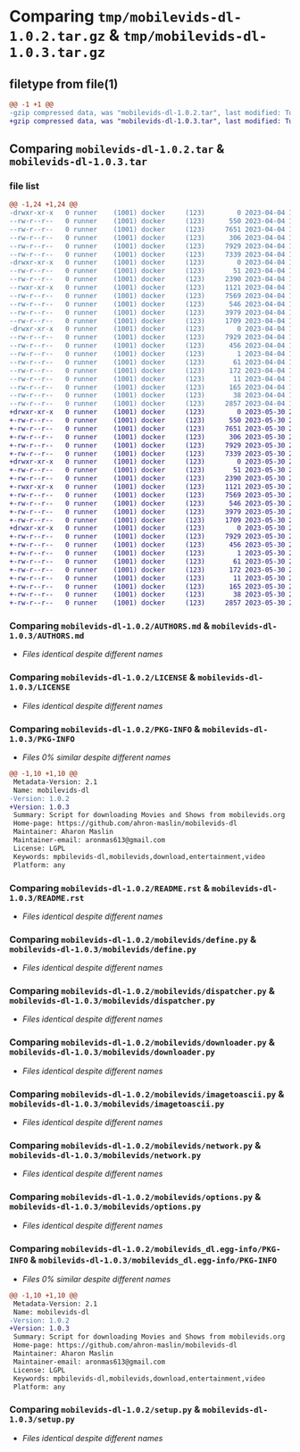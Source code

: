 # Comparing `tmp/mobilevids-dl-1.0.2.tar.gz` & `tmp/mobilevids-dl-1.0.3.tar.gz`

## filetype from file(1)

```diff
@@ -1 +1 @@
-gzip compressed data, was "mobilevids-dl-1.0.2.tar", last modified: Tue Apr  4 13:48:50 2023, max compression
+gzip compressed data, was "mobilevids-dl-1.0.3.tar", last modified: Tue May 30 21:21:30 2023, max compression
```

## Comparing `mobilevids-dl-1.0.2.tar` & `mobilevids-dl-1.0.3.tar`

### file list

```diff
@@ -1,24 +1,24 @@
-drwxr-xr-x   0 runner    (1001) docker     (123)        0 2023-04-04 13:48:50.305006 mobilevids-dl-1.0.2/
--rw-r--r--   0 runner    (1001) docker     (123)      550 2023-04-04 13:48:39.000000 mobilevids-dl-1.0.2/AUTHORS.md
--rw-r--r--   0 runner    (1001) docker     (123)     7651 2023-04-04 13:48:39.000000 mobilevids-dl-1.0.2/LICENSE
--rw-r--r--   0 runner    (1001) docker     (123)      306 2023-04-04 13:48:39.000000 mobilevids-dl-1.0.2/MANIFEST.in
--rw-r--r--   0 runner    (1001) docker     (123)     7929 2023-04-04 13:48:50.305006 mobilevids-dl-1.0.2/PKG-INFO
--rw-r--r--   0 runner    (1001) docker     (123)     7339 2023-04-04 13:48:39.000000 mobilevids-dl-1.0.2/README.rst
-drwxr-xr-x   0 runner    (1001) docker     (123)        0 2023-04-04 13:48:50.301006 mobilevids-dl-1.0.2/mobilevids/
--rw-r--r--   0 runner    (1001) docker     (123)       51 2023-04-04 13:48:39.000000 mobilevids-dl-1.0.2/mobilevids/__init__.py
--rw-r--r--   0 runner    (1001) docker     (123)     2390 2023-04-04 13:48:39.000000 mobilevids-dl-1.0.2/mobilevids/define.py
--rwxr-xr-x   0 runner    (1001) docker     (123)     1121 2023-04-04 13:48:39.000000 mobilevids-dl-1.0.2/mobilevids/dispatcher.py
--rw-r--r--   0 runner    (1001) docker     (123)     7569 2023-04-04 13:48:39.000000 mobilevids-dl-1.0.2/mobilevids/downloader.py
--rw-r--r--   0 runner    (1001) docker     (123)      546 2023-04-04 13:48:39.000000 mobilevids-dl-1.0.2/mobilevids/imagetoascii.py
--rw-r--r--   0 runner    (1001) docker     (123)     3979 2023-04-04 13:48:39.000000 mobilevids-dl-1.0.2/mobilevids/network.py
--rw-r--r--   0 runner    (1001) docker     (123)     1709 2023-04-04 13:48:39.000000 mobilevids-dl-1.0.2/mobilevids/options.py
-drwxr-xr-x   0 runner    (1001) docker     (123)        0 2023-04-04 13:48:50.305006 mobilevids-dl-1.0.2/mobilevids_dl.egg-info/
--rw-r--r--   0 runner    (1001) docker     (123)     7929 2023-04-04 13:48:50.000000 mobilevids-dl-1.0.2/mobilevids_dl.egg-info/PKG-INFO
--rw-r--r--   0 runner    (1001) docker     (123)      456 2023-04-04 13:48:50.000000 mobilevids-dl-1.0.2/mobilevids_dl.egg-info/SOURCES.txt
--rw-r--r--   0 runner    (1001) docker     (123)        1 2023-04-04 13:48:50.000000 mobilevids-dl-1.0.2/mobilevids_dl.egg-info/dependency_links.txt
--rw-r--r--   0 runner    (1001) docker     (123)       61 2023-04-04 13:48:50.000000 mobilevids-dl-1.0.2/mobilevids_dl.egg-info/entry_points.txt
--rw-r--r--   0 runner    (1001) docker     (123)      172 2023-04-04 13:48:50.000000 mobilevids-dl-1.0.2/mobilevids_dl.egg-info/requires.txt
--rw-r--r--   0 runner    (1001) docker     (123)       11 2023-04-04 13:48:50.000000 mobilevids-dl-1.0.2/mobilevids_dl.egg-info/top_level.txt
--rw-r--r--   0 runner    (1001) docker     (123)      165 2023-04-04 13:48:39.000000 mobilevids-dl-1.0.2/requirements.txt
--rw-r--r--   0 runner    (1001) docker     (123)       38 2023-04-04 13:48:50.305006 mobilevids-dl-1.0.2/setup.cfg
--rw-r--r--   0 runner    (1001) docker     (123)     2857 2023-04-04 13:48:39.000000 mobilevids-dl-1.0.2/setup.py
+drwxr-xr-x   0 runner    (1001) docker     (123)        0 2023-05-30 21:21:30.175266 mobilevids-dl-1.0.3/
+-rw-r--r--   0 runner    (1001) docker     (123)      550 2023-05-30 21:21:13.000000 mobilevids-dl-1.0.3/AUTHORS.md
+-rw-r--r--   0 runner    (1001) docker     (123)     7651 2023-05-30 21:21:13.000000 mobilevids-dl-1.0.3/LICENSE
+-rw-r--r--   0 runner    (1001) docker     (123)      306 2023-05-30 21:21:13.000000 mobilevids-dl-1.0.3/MANIFEST.in
+-rw-r--r--   0 runner    (1001) docker     (123)     7929 2023-05-30 21:21:30.171265 mobilevids-dl-1.0.3/PKG-INFO
+-rw-r--r--   0 runner    (1001) docker     (123)     7339 2023-05-30 21:21:13.000000 mobilevids-dl-1.0.3/README.rst
+drwxr-xr-x   0 runner    (1001) docker     (123)        0 2023-05-30 21:21:30.171265 mobilevids-dl-1.0.3/mobilevids/
+-rw-r--r--   0 runner    (1001) docker     (123)       51 2023-05-30 21:21:13.000000 mobilevids-dl-1.0.3/mobilevids/__init__.py
+-rw-r--r--   0 runner    (1001) docker     (123)     2390 2023-05-30 21:21:13.000000 mobilevids-dl-1.0.3/mobilevids/define.py
+-rwxr-xr-x   0 runner    (1001) docker     (123)     1121 2023-05-30 21:21:13.000000 mobilevids-dl-1.0.3/mobilevids/dispatcher.py
+-rw-r--r--   0 runner    (1001) docker     (123)     7569 2023-05-30 21:21:13.000000 mobilevids-dl-1.0.3/mobilevids/downloader.py
+-rw-r--r--   0 runner    (1001) docker     (123)      546 2023-05-30 21:21:13.000000 mobilevids-dl-1.0.3/mobilevids/imagetoascii.py
+-rw-r--r--   0 runner    (1001) docker     (123)     3979 2023-05-30 21:21:13.000000 mobilevids-dl-1.0.3/mobilevids/network.py
+-rw-r--r--   0 runner    (1001) docker     (123)     1709 2023-05-30 21:21:13.000000 mobilevids-dl-1.0.3/mobilevids/options.py
+drwxr-xr-x   0 runner    (1001) docker     (123)        0 2023-05-30 21:21:30.171265 mobilevids-dl-1.0.3/mobilevids_dl.egg-info/
+-rw-r--r--   0 runner    (1001) docker     (123)     7929 2023-05-30 21:21:30.000000 mobilevids-dl-1.0.3/mobilevids_dl.egg-info/PKG-INFO
+-rw-r--r--   0 runner    (1001) docker     (123)      456 2023-05-30 21:21:30.000000 mobilevids-dl-1.0.3/mobilevids_dl.egg-info/SOURCES.txt
+-rw-r--r--   0 runner    (1001) docker     (123)        1 2023-05-30 21:21:30.000000 mobilevids-dl-1.0.3/mobilevids_dl.egg-info/dependency_links.txt
+-rw-r--r--   0 runner    (1001) docker     (123)       61 2023-05-30 21:21:30.000000 mobilevids-dl-1.0.3/mobilevids_dl.egg-info/entry_points.txt
+-rw-r--r--   0 runner    (1001) docker     (123)      172 2023-05-30 21:21:30.000000 mobilevids-dl-1.0.3/mobilevids_dl.egg-info/requires.txt
+-rw-r--r--   0 runner    (1001) docker     (123)       11 2023-05-30 21:21:30.000000 mobilevids-dl-1.0.3/mobilevids_dl.egg-info/top_level.txt
+-rw-r--r--   0 runner    (1001) docker     (123)      165 2023-05-30 21:21:13.000000 mobilevids-dl-1.0.3/requirements.txt
+-rw-r--r--   0 runner    (1001) docker     (123)       38 2023-05-30 21:21:30.175266 mobilevids-dl-1.0.3/setup.cfg
+-rw-r--r--   0 runner    (1001) docker     (123)     2857 2023-05-30 21:21:13.000000 mobilevids-dl-1.0.3/setup.py
```

### Comparing `mobilevids-dl-1.0.2/AUTHORS.md` & `mobilevids-dl-1.0.3/AUTHORS.md`

 * *Files identical despite different names*

### Comparing `mobilevids-dl-1.0.2/LICENSE` & `mobilevids-dl-1.0.3/LICENSE`

 * *Files identical despite different names*

### Comparing `mobilevids-dl-1.0.2/PKG-INFO` & `mobilevids-dl-1.0.3/PKG-INFO`

 * *Files 0% similar despite different names*

```diff
@@ -1,10 +1,10 @@
 Metadata-Version: 2.1
 Name: mobilevids-dl
-Version: 1.0.2
+Version: 1.0.3
 Summary: Script for downloading Movies and Shows from mobilevids.org
 Home-page: https://github.com/ahron-maslin/mobilevids-dl
 Maintainer: Aharon Maslin
 Maintainer-email: aronmas613@gmail.com
 License: LGPL
 Keywords: mpbilevids-dl,mobilevids,download,entertainment,video
 Platform: any
```

### Comparing `mobilevids-dl-1.0.2/README.rst` & `mobilevids-dl-1.0.3/README.rst`

 * *Files identical despite different names*

### Comparing `mobilevids-dl-1.0.2/mobilevids/define.py` & `mobilevids-dl-1.0.3/mobilevids/define.py`

 * *Files identical despite different names*

### Comparing `mobilevids-dl-1.0.2/mobilevids/dispatcher.py` & `mobilevids-dl-1.0.3/mobilevids/dispatcher.py`

 * *Files identical despite different names*

### Comparing `mobilevids-dl-1.0.2/mobilevids/downloader.py` & `mobilevids-dl-1.0.3/mobilevids/downloader.py`

 * *Files identical despite different names*

### Comparing `mobilevids-dl-1.0.2/mobilevids/imagetoascii.py` & `mobilevids-dl-1.0.3/mobilevids/imagetoascii.py`

 * *Files identical despite different names*

### Comparing `mobilevids-dl-1.0.2/mobilevids/network.py` & `mobilevids-dl-1.0.3/mobilevids/network.py`

 * *Files identical despite different names*

### Comparing `mobilevids-dl-1.0.2/mobilevids/options.py` & `mobilevids-dl-1.0.3/mobilevids/options.py`

 * *Files identical despite different names*

### Comparing `mobilevids-dl-1.0.2/mobilevids_dl.egg-info/PKG-INFO` & `mobilevids-dl-1.0.3/mobilevids_dl.egg-info/PKG-INFO`

 * *Files 0% similar despite different names*

```diff
@@ -1,10 +1,10 @@
 Metadata-Version: 2.1
 Name: mobilevids-dl
-Version: 1.0.2
+Version: 1.0.3
 Summary: Script for downloading Movies and Shows from mobilevids.org
 Home-page: https://github.com/ahron-maslin/mobilevids-dl
 Maintainer: Aharon Maslin
 Maintainer-email: aronmas613@gmail.com
 License: LGPL
 Keywords: mpbilevids-dl,mobilevids,download,entertainment,video
 Platform: any
```

### Comparing `mobilevids-dl-1.0.2/setup.py` & `mobilevids-dl-1.0.3/setup.py`

 * *Files identical despite different names*


